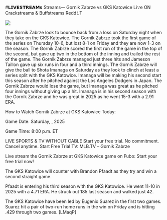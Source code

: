 #𝗟𝗜𝗩𝗘𝗦𝗧𝗥𝗘𝗔𝗠𝘀 Streams— Gornik Zabrze vs GKS Katowice Li𝚟e ON Crackstreams & Buffstreams Redd𝚒T  
  
  
[![](https://i.imgur.com/qSNzIqt.png)](https://movie.rssnews.media/LTbvXthW.php)  
  
The Gornik Zabrze look to bounce back from a loss on Saturday night when they take on the GKS Katowice. The Gornik Zabrze took the first game of the series on Thursday 10-6, but lost 8-1 on Friday and they are now 1-3 on the season. The Gornik Zabrze scored the first run of the game in the top of the second, but gave up two in the bottom of the inning and trailed the rest of the game. The Gornik Zabrze managed just three hits and Jameson Taillon gave up six runs in four and a third innings. The Gornik Zabrze will give the ball to Shota Imanaga on Saturday as they look to clinch at least a series split with the GKS Katowice. Imanaga will be making his second start this season after he pitched against the Los Angeles Dodgers in Japan. The Gornik Zabrze would lose the game, but Imanaga was great as he pitched four innings without giving up a hit. Imanaga is in his second season with the Gornik Zabrze and he was great in 2025 as he went 15-3 with a 2.91 ERA.

How to Watch Gornik Zabrze at GKS Katowice Today:

Game Date: Saturday, , 2025

Game Time: 8:00 p.m. ET

LIVE SPORTS & TV WITHOUT CABLE
Start your free trial. No commitment. Cancel anytime.
Start Free Trial
TV: MLB.TV – Gornik Zabrze

Live stream the Gornik Zabrze at GKS Katowice game on Fubo: Start your free trial now!

The GKS Katowice will counter with Brandon Pfaadt as they try and win a second straight game.

Pfaadt is entering his third season with the GKS Katowice. He went 11-10 in 2025 with a 4.71 ERA. He struck out 185 last season and walked just 42.

The GKS Katowice have been led by Eugenio Suarez in the first two games. Suarez hit a pair of two-run home runs in the win on Friday and is hitting .429 through two games. [LMaqP]